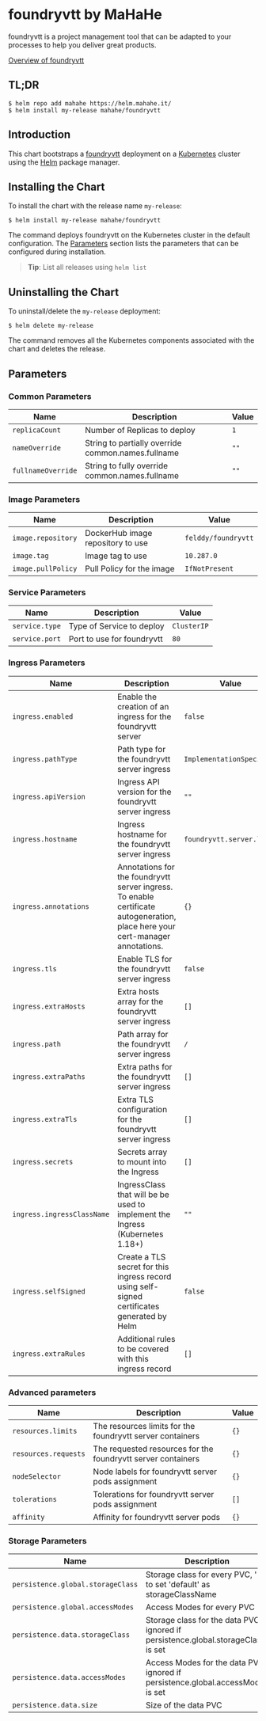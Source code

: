 # foundryvtt by MaHaHe

foundryvtt is a project management tool that can be adapted to your processes to help you deliver great products.

[Overview of foundryvtt](https://www.jetbrains.com/foundryvtt/)

## TL;DR

```console
$ helm repo add mahahe https://helm.mahahe.it/
$ helm install my-release mahahe/foundryvtt
```

## Introduction

This chart bootstraps a [foundryvtt](https://github.com/mahahe-it/helm/tree/main/charts/foundryvtt) deployment on a [Kubernetes](https://kubernetes.io) cluster using the [Helm](https://helm.sh) package manager.

## Installing the Chart

To install the chart with the release name `my-release`:

```console
$ helm install my-release mahahe/foundryvtt
```

The command deploys foundryvtt on the Kubernetes cluster in the default configuration. The [Parameters](#parameters) section lists the parameters that can be configured during installation.

> **Tip**: List all releases using `helm list`

## Uninstalling the Chart

To uninstall/delete the `my-release` deployment:

```console
$ helm delete my-release
```

The command removes all the Kubernetes components associated with the chart and deletes the release.

## Parameters

### Common Parameters

| Name               | Description                                        | Value |
| ------------------ | -------------------------------------------------- | ----- |
| `replicaCount`     | Number of Replicas to deploy                       | `1`   |
| `nameOverride`     | String to partially override common.names.fullname | `""`  |
| `fullnameOverride` | String to fully override common.names.fullname     | `""`  |


### Image Parameters

| Name               | Description                       | Value               |
| ------------------ | --------------------------------- | ------------------- |
| `image.repository` | DockerHub image repository to use | `felddy/foundryvtt` |
| `image.tag`        | Image tag to use                  | `10.287.0`          |
| `image.pullPolicy` | Pull Policy for the image         | `IfNotPresent`      |


### Service Parameters

| Name           | Description                | Value       |
| -------------- | -------------------------- | ----------- |
| `service.type` | Type of Service to deploy  | `ClusterIP` |
| `service.port` | Port to use for foundryvtt | `80`        |


### Ingress Parameters

| Name                       | Description                                                                                                                    | Value                     |
| -------------------------- | ------------------------------------------------------------------------------------------------------------------------------ | ------------------------- |
| `ingress.enabled`          | Enable the creation of an ingress for the foundryvtt server                                                                    | `false`                   |
| `ingress.pathType`         | Path type for the foundryvtt server ingress                                                                                    | `ImplementationSpecific`  |
| `ingress.apiVersion`       | Ingress API version for the foundryvtt server ingress                                                                          | `""`                      |
| `ingress.hostname`         | Ingress hostname for the foundryvtt server ingress                                                                             | `foundryvtt.server.local` |
| `ingress.annotations`      | Annotations for the foundryvtt server ingress. To enable certificate autogeneration, place here your cert-manager annotations. | `{}`                      |
| `ingress.tls`              | Enable TLS for the foundryvtt server ingress                                                                                   | `false`                   |
| `ingress.extraHosts`       | Extra hosts array for the foundryvtt server ingress                                                                            | `[]`                      |
| `ingress.path`             | Path array for the foundryvtt server ingress                                                                                   | `/`                       |
| `ingress.extraPaths`       | Extra paths for the foundryvtt server ingress                                                                                  | `[]`                      |
| `ingress.extraTls`         | Extra TLS configuration for the foundryvtt server ingress                                                                      | `[]`                      |
| `ingress.secrets`          | Secrets array to mount into the Ingress                                                                                        | `[]`                      |
| `ingress.ingressClassName` | IngressClass that will be be used to implement the Ingress (Kubernetes 1.18+)                                                  | `""`                      |
| `ingress.selfSigned`       | Create a TLS secret for this ingress record using self-signed certificates generated by Helm                                   | `false`                   |
| `ingress.extraRules`       | Additional rules to be covered with this ingress record                                                                        | `[]`                      |


### Advanced parameters

| Name                 | Description                                                  | Value |
| -------------------- | ------------------------------------------------------------ | ----- |
| `resources.limits`   | The resources limits for the foundryvtt server containers    | `{}`  |
| `resources.requests` | The requested resources for the foundryvtt server containers | `{}`  |
| `nodeSelector`       | Node labels for foundryvtt server pods assignment            | `{}`  |
| `tolerations`        | Tolerations for foundryvtt server pods assignment            | `[]`  |
| `affinity`           | Affinity for foundryvtt server pods                          | `{}`  |


### Storage Parameters

| Name                              | Description                                                                       | Value               |
| --------------------------------- | --------------------------------------------------------------------------------- | ------------------- |
| `persistence.global.storageClass` | Storage class for every PVC, '-' to set 'default' as storageClassName             | `-`                 |
| `persistence.global.accessModes`  | Access Modes for every PVC                                                        | `[]`                |
| `persistence.data.storageClass`   | Storage class for the data PVC, ignored if persistence.global.storageClass is set | `""`                |
| `persistence.data.accessModes`    | Access Modes for the data PVC, ignored if persistence.global.accessModes is set   | `["ReadWriteOnce"]` |
| `persistence.data.size`           | Size of the data PVC                                                              | `8Gi`               |

